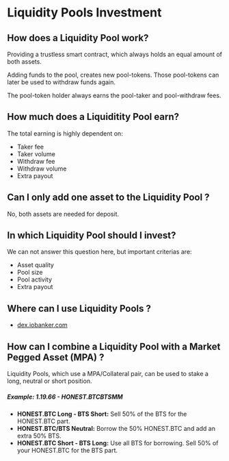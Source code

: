 # Liquidity Pools Investment

## How does a Liquidity Pool work?

Providing a trustless smart contract, which always holds an equal amount of both assets. 

Adding funds to the pool, creates new pool-tokens. Those pool-tokens can later be used to withdraw funds again. 

The pool-token holder always earns the pool-taker and pool-withdraw fees.

## How much does a Liquiditity Pool earn?

The total earning is highly dependent on:
- Taker fee 
- Taker volume
- Withdraw fee
- Withdraw volume
- Extra payout

## Can I only add one asset to the Liquidity Pool ?

No, both assets are needed for deposit. 

## In which Liquidity Pool should I invest?

We can not answer this question here, but important criterias are:
- Asset quality
- Pool size
- Pool activity
- Extra payout

## Where can I use Liquidity Pools ?
- [dex.iobanker.com](https://dex.iobanker.com/poolmart/liquidity-pools)

##  How can I combine a Liquidity Pool with a Market Pegged Asset (MPA) ?

Liquidity Pools, which use a MPA/Collateral pair, can be used to stake a long, neutral or short position.

##### Example: 1.19.66 - HONEST.BTCBTSMM
- **HONEST.BTC Long - BTS Short:** Sell 50% of the BTS for the HONEST.BTC part.
- **HONEST.BTC\/BTS Neutral:** Borrow the 50% HONEST.BTC and add an extra 50% BTS.
- **HONEST.BTC Short - BTS Long:** Use all BTS for borrowing. Sell 50% of your HONEST.BTC for the BTS part.
